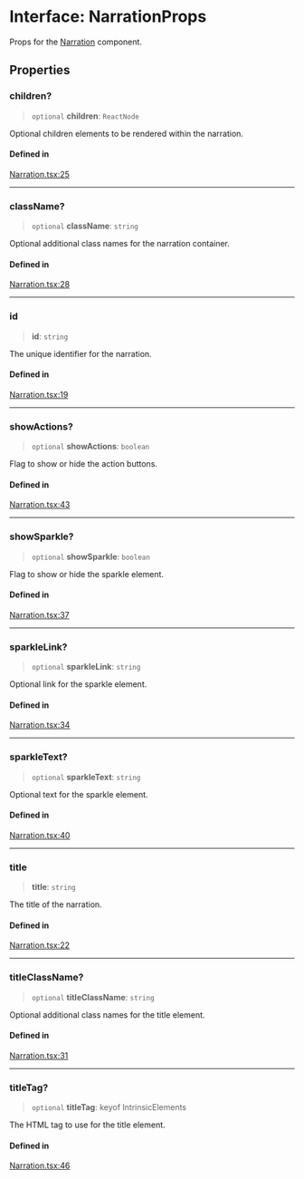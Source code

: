 # Interface: NarrationProps

Props for the [Narration](../functions/Narration.md) component.

## Properties

### children?

> `optional` **children**: `ReactNode`

Optional children elements to be rendered within the narration.

#### Defined in

[Narration.tsx:25](https://github.com/edspencer/narrator-ai/blob/9728cb1b3e5041eeff1a44d2ebffcca474165895/packages/react/src/Narration.tsx#L25)

***

### className?

> `optional` **className**: `string`

Optional additional class names for the narration container.

#### Defined in

[Narration.tsx:28](https://github.com/edspencer/narrator-ai/blob/9728cb1b3e5041eeff1a44d2ebffcca474165895/packages/react/src/Narration.tsx#L28)

***

### id

> **id**: `string`

The unique identifier for the narration.

#### Defined in

[Narration.tsx:19](https://github.com/edspencer/narrator-ai/blob/9728cb1b3e5041eeff1a44d2ebffcca474165895/packages/react/src/Narration.tsx#L19)

***

### showActions?

> `optional` **showActions**: `boolean`

Flag to show or hide the action buttons.

#### Defined in

[Narration.tsx:43](https://github.com/edspencer/narrator-ai/blob/9728cb1b3e5041eeff1a44d2ebffcca474165895/packages/react/src/Narration.tsx#L43)

***

### showSparkle?

> `optional` **showSparkle**: `boolean`

Flag to show or hide the sparkle element.

#### Defined in

[Narration.tsx:37](https://github.com/edspencer/narrator-ai/blob/9728cb1b3e5041eeff1a44d2ebffcca474165895/packages/react/src/Narration.tsx#L37)

***

### sparkleLink?

> `optional` **sparkleLink**: `string`

Optional link for the sparkle element.

#### Defined in

[Narration.tsx:34](https://github.com/edspencer/narrator-ai/blob/9728cb1b3e5041eeff1a44d2ebffcca474165895/packages/react/src/Narration.tsx#L34)

***

### sparkleText?

> `optional` **sparkleText**: `string`

Optional text for the sparkle element.

#### Defined in

[Narration.tsx:40](https://github.com/edspencer/narrator-ai/blob/9728cb1b3e5041eeff1a44d2ebffcca474165895/packages/react/src/Narration.tsx#L40)

***

### title

> **title**: `string`

The title of the narration.

#### Defined in

[Narration.tsx:22](https://github.com/edspencer/narrator-ai/blob/9728cb1b3e5041eeff1a44d2ebffcca474165895/packages/react/src/Narration.tsx#L22)

***

### titleClassName?

> `optional` **titleClassName**: `string`

Optional additional class names for the title element.

#### Defined in

[Narration.tsx:31](https://github.com/edspencer/narrator-ai/blob/9728cb1b3e5041eeff1a44d2ebffcca474165895/packages/react/src/Narration.tsx#L31)

***

### titleTag?

> `optional` **titleTag**: keyof IntrinsicElements

The HTML tag to use for the title element.

#### Defined in

[Narration.tsx:46](https://github.com/edspencer/narrator-ai/blob/9728cb1b3e5041eeff1a44d2ebffcca474165895/packages/react/src/Narration.tsx#L46)
